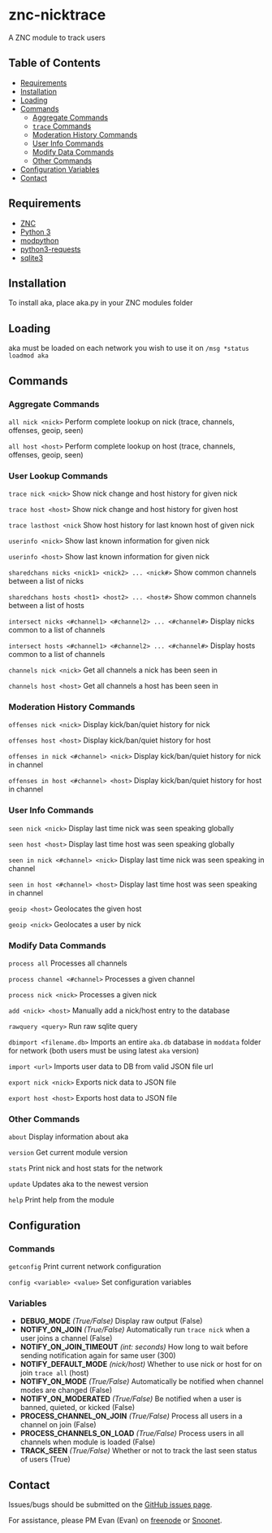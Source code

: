 # znc-nicktrace
A ZNC module to track users

## Table of Contents
- [Requirements](#requirements)
- [Installation](#installation)
- [Loading](#loading)
- [Commands](#commands)
	- [Aggregate Commands](#aggregate-commands)
	- [`trace` Commands](#trace-commands)
	- [Moderation History Commands](#moderation-history-commands)
	- [User Info Commands](#user-info-commands)
	- [Modify Data Commands](#modify-data-commands)
	- [Other Commands](#other-commands)
- [Configuration Variables](#configuration-variables)
- [Contact](#contact)

## Requirements
 * <a href="http://znc.in">ZNC</a>
 * <a href="https://www.python.org">Python 3</a>
 * <a href="http://wiki.znc.in/Modpython">modpython</a>
 * <a href="http://docs.python-requests.org/en/latest/">python3-requests</a>
 * <a href="https://www.sqlite.org">sqlite3</a>

## Installation
To install aka, place aka.py in your ZNC modules folder

## Loading
aka must be loaded on each network you wish to use it on
`/msg *status loadmod aka`

## Commands

### Aggregate Commands

`all nick <nick>` Perform complete lookup on nick (trace, channels, offenses, geoip, seen)

`all host <host>` Perform complete lookup on host (trace, channels, offenses, geoip, seen)

### User Lookup Commands

`trace nick <nick>` Show nick change and host history for given nick

`trace host <host>` Show nick change and host history for given host

`trace lasthost <nick` Show host history for last known host of given nick

`userinfo <nick>` Show last known information for given nick

`userinfo <host>` Show last known information for given nick

`sharedchans nicks <nick1> <nick2> ... <nick#>` Show common channels between a list of nicks

`sharedchans hosts <host1> <host2> ... <host#>` Show common channels between a list of hosts

`intersect nicks <#channel1> <#channel2> ... <#channel#>` Display nicks common to a list of channels

`intersect hosts <#channel1> <#channel2> ... <#channel#>` Display hosts common to a list of channels

`channels nick <nick>` Get all channels a nick has been seen in

`channels host <host>` Get all channels a host has been seen in

### Moderation History Commands

`offenses nick <nick>` Display kick/ban/quiet history for nick

`offenses host <host>` Display kick/ban/quiet history for host

`offenses in nick <#channel> <nick>` Display kick/ban/quiet history for nick in channel

`offenses in host <#channel> <host>` Display kick/ban/quiet history for host in channel

### User Info Commands

`seen nick <nick>` Display last time nick was seen speaking globally

`seen host <host>` Display last time host was seen speaking globally

`seen in nick <#channel> <nick>` Display last time nick was seen speaking in channel

`seen in host <#channel> <host>` Display last time host was seen speaking in channel

`geoip <host>` Geolocates the given host

`geoip <nick>` Geolocates a user by nick

### Modify Data Commands

`process all` Processes all channels

`process channel <#channel>` Processes a given channel

`process nick <nick>` Processes a given nick

`add <nick> <host>` Manually add a nick/host entry to the database

`rawquery <query>` Run raw sqlite query

`dbimport <filename.db>` Imports an entire `aka.db` database in `moddata` folder for network (both users must be using latest `aka` version)

`import <url>` Imports user data to DB from valid JSON file url

`export nick <nick>` Exports nick data to JSON file

`export host <host>` Exports host data to JSON file

### Other Commands

`about` Display information about aka

`version` Get current module version

`stats` Print nick and host stats for the network

`update` Updates aka to the newest version

`help` Print help from the module

## Configuration

### Commands

`getconfig` Print current network configuration

`config <variable> <value>` Set configuration variables

### Variables

 * **DEBUG_MODE** *(True/False)* Display raw output (False)
 * **NOTIFY_ON_JOIN** *(True/False)* Automatically run `trace nick` when a user joins a channel (False)
 * **NOTIFY_ON_JOIN_TIMEOUT** *(int: seconds)* How long to wait before sending notification again for same user (300)
 * **NOTIFY_DEFAULT_MODE** *(nick/host)* Whether to use nick or host for on join `trace all` (host)
 * **NOTIFY_ON_MODE** *(True/False)* Automatically be notified when channel modes are changed (False)
 * **NOTIFY_ON_MODERATED** *(True/False)* Be notified when a user is banned, quieted, or kicked (False)
 * **PROCESS_CHANNEL_ON_JOIN** *(True/False)* Process all users in a channel on join (False)
 * **PROCESS_CHANNELS_ON_LOAD** *(True/False)* Process users in all channels when module is loaded (False)
 * **TRACK_SEEN** *(True/False)* Whether or not to track the last seen status of users (True)

## Contact

Issues/bugs should be submitted on the <a href="https://github.com/emagaliff/znc-nicktrace/issues">GitHub issues page</a>.

For assistance, please PM Evan (Evan) on <a href="https://kiwiirc.com/client/irc.freenode.net:+6697">freenode<a/> or <a href="https://kiwiirc.com/client/irc.snoonet.org:+6697">Snoonet<a>.
